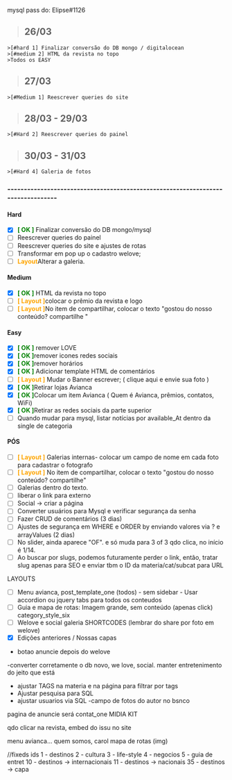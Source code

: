 mysql pass do: Elipse#1126

>## 26/03

    >[#hard 1] Finalizar conversão do DB mongo / digitalocean
    >[#medium 2] HTML da revista no topo
    >Todos os EASY

>## 27/03
    >[#Medium 1] Reescrever queries do site
    
>## 28/03 - 29/03 
    >[#Hard 2] Reescrever queries do painel

>## 30/03 - 31/03
    >[#Hard 4] Galeria de fotos
    
### --------------------------------------------------------------------------------

#### Hard
-[x] <span style="color: green; font-weight: bold">[ OK ]</span> Finalizar conversão do DB mongo/mysql
-[ ] Reescrever queries do painel
-[ ] Reescrever queries do site e ajustes de rotas
-[ ] Transformar em pop up o cadastro welove;
-[ ] <span style="color: orange; font-weight: bold">Layout</span>Alterar a galeria.

#### Medium
-[x] <span style="color: green; font-weight: bold">[ OK ]</span> HTML da revista no topo
-[ ] <span style="color: orange; font-weight: bold">[ Layout ]</span>colocar o prêmio da revista e logo 
-[ ] <span style="color: orange; font-weight: bold">[ Layout ]</span>No item de compartilhar, colocar o texto "gostou do nosso conteúdo? compartilhe "

#### Easy
-[x] <span style="color: green; font-weight: bold">[ OK ]</span> remover LOVE 
-[x] <span style="color: green; font-weight: bold">[ OK ]</span>remover icones redes sociais 
-[x] <span style="color: green; font-weight: bold">[ OK ]</span>remover horários 
-[x] <span style="color: green; font-weight: bold">[ OK ]</span> Adicionar template HTML de comentários
-[ ] <span style="color: orange; font-weight: bold">[ Layout ]</span> Mudar o Banner escrever; ( clique aqui e envie sua foto )
-[x] <span style="color: green; font-weight: bold">[ OK ]</span>Retirar lojas Avianca 
-[x] <span style="color: green; font-weight: bold">[ OK ]</span>Colocar um item Avianca ( Quem é Avianca, prêmios, contatos, WiFi)
-[x] <span style="color: green; font-weight: bold">[ OK ]</span>Retirar as redes sociais da parte superior
-[ ] Quando mudar para mysql, listar notícias por available_At dentro da single de categoria
 
 #### PÓS
-[ ] <span style="color: orange; font-weight: bold">[ Layout ]</span> Galerias internas- colocar um campo de nome em cada foto para cadastrar o fotografo
-[ ] <span style="color: orange; font-weight: bold">[ Layout ]</span> No item de compartilhar, colocar o texto "gostou do nosso conteúdo? compartilhe"
-[ ] Galerias dentro do texto. 
-[ ] liberar o link para externo
-[ ] Social  -> criar a página
-[ ] Converter usuários para Mysql e verificar segurança da senha
-[ ] Fazer CRUD de comentários (3 dias)
-[ ] Ajustes de segurança em WHERE e ORDER by enviando valores via ? e arrayValues (2 dias)
-[ ] No slider, ainda aparece "OF". e só muda para 3 of 3 qdo clica, no início é 1/14.
-[ ] Ao buscar por slugs, podemos futuramente perder o link, então, tratar slug apenas para SEO e enviar tbm o ID da materia/cat/subcat para URL

LAYOUTS
-[ ] Menu avianca, post_template_one (todos) - sem sidebar - Usar accordion ou jquery tabs para todos os conteudos
-[ ] Guia e mapa de rotas: Imagem grande, sem conteúdo (apenas click) category_style_six
-[ ] Welove e social galeria SHORTCODES (lembrar do share por foto em welove)
-[x] Edições anteriores / Nossas capas 
- botao anuncie depois do welove

-converter corretamente o db novo, we love, social. manter entretenimento do jeito que está

- ajustar TAGS na materia e na página para filtrar por tags
- Ajustar pesquisa para SQL
- ajustar usuarios via SQL
-campo de fotos do autor no bsnco

pagina de anuncie será contat_one MIDIA KIT

qdo clicar na revista, embed do issu no site

menu avianca...
quem somos, carol
mapa de rotas (img)

//fixeds ids
1 - destinos
2 - cultura
3 - life-style
4 - negocios
5 - guia de entret
10 - destinos -> internacionais
11 - destinos -> nacionais
35 - destinos -> capa